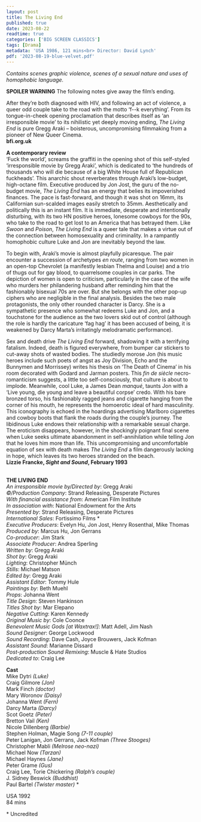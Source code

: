 ```yaml
---
layout: post
title: The Living End
published: true
date: 2023-08-22
readtime: true
categories: ['BIG SCREEN CLASSICS']
tags: [Drama]
metadata: 'USA 1986, 121 mins<br> Director: David Lynch'
pdf: '2023-08-19-blue-velvet.pdf'
---
```


_Contains scenes graphic violence, scenes of a sexual nature and uses of homophobic language._

**SPOILER WARNING** The following notes give away the film’s ending.

After they’re both diagnosed with HIV, and following an act of violence, a queer odd couple take to the road with the motto ‘f--k everything’. From its tongue-in-cheek opening proclamation that describes itself as ‘an irresponsible movie’ to its nihilistic yet deeply moving ending, _The Living End_ is pure Gregg Araki – boisterous, uncompromising filmmaking from a pioneer of New Queer Cinema.  
**bfi.org.uk**  

**A contemporary review**  
‘Fuck the world’, screams the graffiti in the opening shot of this self-styled ‘irresponsible movie by Gregg Araki’, which is dedicated to ‘the hundreds of thousands who will die because of a big White House full of Republican fuckheads’. This anarchic shout reverberates through Araki’s low-budget, high-octane film. Executive produced by Jon Jost, the guru of the no-budget movie, _The Living End_ has an energy that belies its impoverished finances. The pace is fast-forward, and though it was shot on 16mm, its Californian sun-scalded images easily stretch to 35mm. Aesthetically and politically this is an instant film. It is immediate, desperate and intentionally disturbing, with its two HN positive heroes, lonesome cowboys for the 90s, who take to the road to get lost to an America that has betrayed them. Like _Swoon_ and _Poison_, _The Living End_ is a queer tale that makes a virtue out of the connection between homosexuality and criminality. In a rampantly homophobic culture Luke and Jon are inevitably beyond the law.

To begin with, Araki’s movie is almost playfully picaresque. The pair encounter a succession of archetypes _en route_, ranging from two women in an open-top Chevrolet (a manifestly lesbian Thelma and Louise) and a trio of thugs out for gay blood, to quarrelsome couples in car parks. The depiction of women is open to criticism, particularly in the case of the wife who murders her philandering husband after reminding him that the fashionably bisexual 70s are over. But she belongs with the other pop-up ciphers who are negligible in the final analysis. Besides the two male protagonists, the only other rounded character is Darcy. She is a sympathetic presence who somewhat redeems Luke and Jon, and a touchstone for the audience as the two lovers skid out of control (although the role is hardly the caricature ‘fag hag’ it has been accused of being, it is weakened by Darcy Marta’s irritatingly melodramatic performance).

Sex and death drive _The Living End_ forward, shadowing it with a terrifying fatalism. Indeed, death is figured everywhere, from bumper car stickers to cut-away shots of wasted bodies. The studiedly morose Jon (his music heroes include such poets of angst as Joy Division, Echo and the Bunnymen and Morrissey) writes his thesis on ‘The Death of Cinema’ in his room decorated with Godard and Jarman posters. This _fin de siècle_ necro-romanticism suggests, a little too self-consciously, that culture is about to implode. Meanwhile, cool Luke, a James Dean _manqué_, taunts Jon with a ‘Live young, die young and leave a beautiful corpse’ credo. With his bare bronzed torso, his fashionably ragged jeans and cigarette hanging from the corner of his mouth, he represents the homoerotic ideal of hard masculinity. This iconography is echoed in the hoardings advertising Marlboro cigarettes and cowboy boots that flank the roads during the couple’s journey. The libidinous Luke endows their relationship with a remarkable sexual charge. The eroticism disappears, however, in the shockingly poignant final scene when Luke seeks ultimate abandonment in self-annihilation while telling Jon that he loves him more than life. This uncompromising and uncomfortable equation of sex with death makes _The Living End_ a film dangerously lacking in hope, which leaves its two heroes stranded on the beach.  
**Lizzie Francke, _Sight and Sound_, February 1993**  
<br>

**THE LIVING END**  
_An irresponsible movie by/Directed by_: Gregg Araki  
_©/Production Company_: Strand Releasing, Desperate Pictures  
_With financial assistance from_: American Film Institute  
_In association with_: National Endowment for the Arts  
_Presented by_: Strand Releasing, Desperate Pictures  
_International Sales_: Fortissimo Films *  
_Executive Producers_: Evelyn Hu, Jon Jost, Henry Rosenthal, Mike Thomas  
_Produced by_: Marcus Hu, Jon Gerrans  
_Co-producer_: Jim Stark  
_Associate Producer_: Andrea Sperling  
_Written by_: Gregg Araki  
_Shot by_: Gregg Araki  
_Lighting_: Christopher Münch  
_Stills_: Michael Matson  
_Edited by_: Gregg Araki  
_Assistant Editor_: Tommy Hule  
_Paintings by_: Beth Muehl  
_Props_: Johanna Went  
_Title Design_: Steven Hankinson  
_Titles Shot by_: Mar Elepano  
_Negative Cutting_: Karen Kennedy  
_Original Music by_: Cole Coonce  
_Benevolent Music Gods [at Waxtrax!]_: Matt Adell, Jim Nash  
_Sound Designer_: George Lockwood  
_Sound Recording_: Dave Cash, Joyce Brouwers, Jack Kofman  
_Assistant Sound_: Marianne Dissard  
_Post-production Sound Remixing_: Muscle & Hate Studios  
_Dedicated to_: Craig Lee  

**Cast**  
Mike Dytri _(Luke)_  
Craig Gilmore _(Jon)_  
Mark Finch _(doctor)_  
Mary Woronov _(Daisy)_  
Johanna Went _(Fern)_  
Darcy Marta _(Darcy)_  
Scot Goetz _(Peter)_  
Bretton Vail _(Ken)_  
Nicole Dillenberg _(Barbie)_  
Stephen Holman, Magie Song _(7-11 couple)_  
Peter Lanigan, Jon Gerrans,  Jack Kofman _(Three Stooges)_  
Christopher Mabli _(Melrose neo-nazi)_  
Michael Now _(Tarzan)_  
Michael Haynes _(Jane)_  
Peter Grame _(Gus)_  
Craig Lee, Torie Chickering _(Ralph’s couple)_  
J. Sidney Beswick _(Buddhist)_  
Paul Bartel _(Twister master)_ *

USA 1992  
84 mins  

\* Uncredited   
<!--stackedit_data:
eyJoaXN0b3J5IjpbLTEwMzI4NTA0NDMsMTk1NTk2ODksMTQwOD
E0MjQ3N119
-->